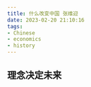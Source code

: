 ```yaml
---
title: 什么改变中国 张维迎
date: 2023-02-20 21:10:16
tags:
- Chinese
- economics
- history
---
```


## 理念决定未来
